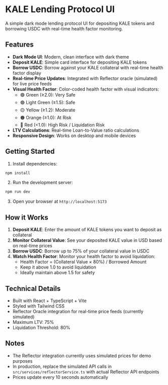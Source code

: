 # KALE Lending Protocol UI

A simple dark mode lending protocol UI for depositing KALE tokens and borrowing USDC with real-time health factor monitoring.

## Features

- **Dark Mode UI**: Modern, clean interface with dark theme
- **Deposit KALE**: Simple card interface for depositing KALE tokens
- **Borrow USDC**: Borrow against your KALE collateral with real-time health factor display
- **Real-time Price Updates**: Integrated with Reflector oracle (simulated) for live price feeds
- **Visual Health Factor**: Color-coded health factor with visual indicators:
  - 🟢 Green (≥2.0): Very Safe
  - 🟢 Light Green (≥1.5): Safe
  - 🟡 Yellow (≥1.2): Moderate
  - 🟠 Orange (≥1.0): At Risk
  - 🔴 Red (<1.0): High Risk / Liquidation Risk
- **LTV Calculations**: Real-time Loan-to-Value ratio calculations
- **Responsive Design**: Works on desktop and mobile devices

## Getting Started

1. Install dependencies:
```bash
npm install
```

2. Run the development server:
```bash
npm run dev
```

3. Open your browser at `http://localhost:5173`

## How it Works

1. **Deposit KALE**: Enter the amount of KALE tokens you want to deposit as collateral
2. **Monitor Collateral Value**: See your deposited KALE value in USD based on real-time prices
3. **Borrow USDC**: Borrow up to 75% of your collateral value in USDC
4. **Watch Health Factor**: Monitor your health factor to avoid liquidation:
   - Health Factor = (Collateral Value × 80%) / Borrowed Amount
   - Keep it above 1.0 to avoid liquidation
   - Ideally maintain above 1.5 for safety

## Technical Details

- Built with React + TypeScript + Vite
- Styled with Tailwind CSS
- Reflector Oracle integration for real-time price feeds (currently simulated)
- Maximum LTV: 75%
- Liquidation Threshold: 80%

## Notes

- The Reflector integration currently uses simulated prices for demo purposes
- In production, replace the simulated API calls in `src/services/reflectorService.ts` with actual Reflector API endpoints
- Prices update every 10 seconds automatically